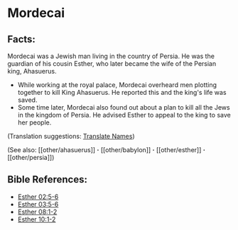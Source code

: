 # Mordecai #

## Facts: ##

Mordecai was a Jewish man living in the country of Persia. He was the guardian of his cousin Esther, who later became the wife of the Persian king, Ahasuerus.

* While working at the royal palace, Mordecai overheard men plotting together to kill King Ahasuerus. He reported this and the king's life was saved.
* Some time later, Mordecai also found out about a plan to kill all the Jews in the kingdom of Persia. He advised Esther to appeal to the king to save her people.

(Translation suggestions: [Translate Names](en/ta-vol1/translate/man/translate-names))

(See also: [[other/ahasuerus]] **·** [[other/babylon]] **·** [[other/esther]] **·** [[other/persia]])

## Bible References: ##

* [Esther 02:5-6](en/tn/est/help/02/05)
* [Esther 03:5-6](en/tn/est/help/03/05)
* [Esther 08:1-2](en/tn/est/help/08/01)
* [Esther 10:1-2](en/tn/est/help/10/01)